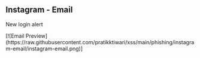 <h2>Instagram - Email</h2>
<p>New login alert</p>
[![Email Preview](https://raw.githubusercontent.com/pratikktiwari/xss/main/phishing/instagram-email/instagram-email.png)]

